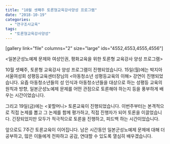 ```yaml
---
title: "10월 셋째주 토론형교육강사양성 프로그램"
date: "2018-10-19"
categories: 
  - "연구조사교육"
tags: 
  - "토론형교육강사양성"
---
```


\[gallery link="file" columns="2" size="large" ids="4552,4553,4555,4556"\]

<일본군성노예제 문제와 여성인권, 평화교육을 위한 토론형 교육강사 양성 프로그램>

10월 셋째주, 토론형 교육강사 양성 프로그램이 진행되었습니다. 15일(월)에는 박지아 서울여성회 성평등교육센터장님의 <아동청소년 성평등교육의 이해> 강연이 진행되었습니다. 요즘 아동청소년들의 성 인식과 아동청소년들을 대상으로 하는 성평등 교육의 원칙과 방향, 일본군성노예제 문제를 어떤 관점으로 토론해야 하는지 등을 풍부하게 배우는 시간이었습니다.

그리고 19일(금)에는 <꽃할머니> 토론교육이 진행되었습니다. 이번주부터는 본격적으로 직접 논제를 뽑고 그 논제를 함께 평가하고, 직접 진행자가 되어 토론을 이끌었습니다. 긴장되었지만 모두가 적극적으로 토론을 진행하고, 피드백 하는 시간이었습니다.

앞으로도 7주간 토론교육이 이어집니다. 남은 시간동안 일본군성노예제 문제에 대해 더 공부하고, 많은 이들에게 전파하고 공감, 연대할 수 있도록 열심히 배우겠습니다.
